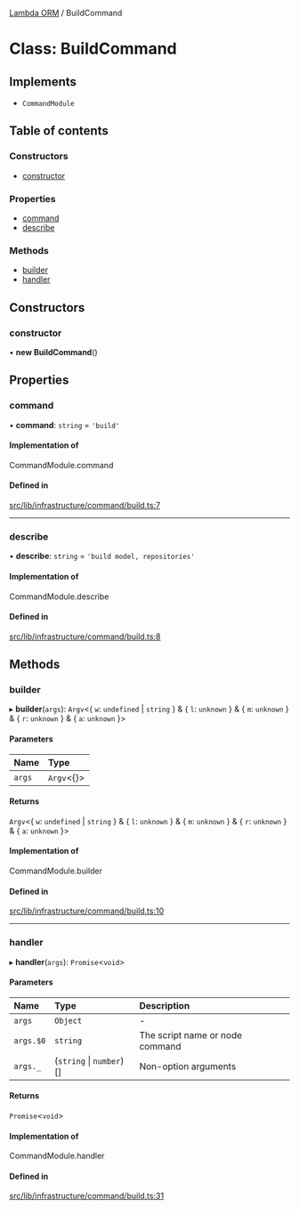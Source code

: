 [Lambda ORM](../README.md) / BuildCommand

# Class: BuildCommand

## Implements

- `CommandModule`

## Table of contents

### Constructors

- [constructor](BuildCommand.md#constructor)

### Properties

- [command](BuildCommand.md#command)
- [describe](BuildCommand.md#describe)

### Methods

- [builder](BuildCommand.md#builder)
- [handler](BuildCommand.md#handler)

## Constructors

### constructor

• **new BuildCommand**()

## Properties

### command

• **command**: `string` = `'build'`

#### Implementation of

CommandModule.command

#### Defined in

[src/lib/infrastructure/command/build.ts:7](https://github.com/FlavioLionelRita/lambdaorm-cli/blob/d2b5ea8/src/lib/infrastructure/command/build.ts#L7)

___

### describe

• **describe**: `string` = `'build model, repositories'`

#### Implementation of

CommandModule.describe

#### Defined in

[src/lib/infrastructure/command/build.ts:8](https://github.com/FlavioLionelRita/lambdaorm-cli/blob/d2b5ea8/src/lib/infrastructure/command/build.ts#L8)

## Methods

### builder

▸ **builder**(`args`): `Argv`<{ `w`: `undefined` \| `string`  } & { `l`: `unknown`  } & { `m`: `unknown`  } & { `r`: `unknown`  } & { `a`: `unknown`  }\>

#### Parameters

| Name | Type |
| :------ | :------ |
| `args` | `Argv`<{}\> |

#### Returns

`Argv`<{ `w`: `undefined` \| `string`  } & { `l`: `unknown`  } & { `m`: `unknown`  } & { `r`: `unknown`  } & { `a`: `unknown`  }\>

#### Implementation of

CommandModule.builder

#### Defined in

[src/lib/infrastructure/command/build.ts:10](https://github.com/FlavioLionelRita/lambdaorm-cli/blob/d2b5ea8/src/lib/infrastructure/command/build.ts#L10)

___

### handler

▸ **handler**(`args`): `Promise`<`void`\>

#### Parameters

| Name | Type | Description |
| :------ | :------ | :------ |
| `args` | `Object` | - |
| `args.$0` | `string` | The script name or node command |
| `args._` | (`string` \| `number`)[] | Non-option arguments |

#### Returns

`Promise`<`void`\>

#### Implementation of

CommandModule.handler

#### Defined in

[src/lib/infrastructure/command/build.ts:31](https://github.com/FlavioLionelRita/lambdaorm-cli/blob/d2b5ea8/src/lib/infrastructure/command/build.ts#L31)
